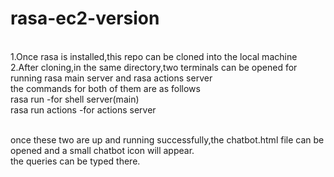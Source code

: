 # rasa-ec2-version
<br/>1.Once rasa is installed,this repo can be cloned into the local machine
<br/>2.After cloning,in the same directory,two terminals can be opened for running rasa main server and rasa actions server
<br/>the commands for both of them are as follows
<br/>rasa run -for shell server(main)
<br/>rasa run actions -for actions server

<br/> once these two are up and running successfully,the chatbot.html file can be opened and a small chatbot icon will appear.
<br/>the queries can be typed there.
